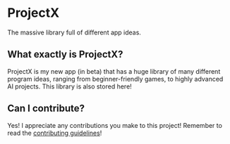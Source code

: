 # ProjectX
The massive library full of different app ideas.

## What exactly is ProjectX?
ProjectX is my new app (in beta) that has a huge library of many different program ideas, ranging from beginner-friendly games, to highly advanced AI projects. This library is also stored here!

## Can I contribute?
Yes! I appreciate any contributions you make to this project! Remember to read the [contributing guidelines](https://github.com/hamdivazim/ProjectX/blob/main/CONTRIBUTING.md)!
